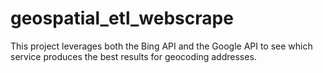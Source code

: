 # geospatial_etl_webscrape

This project leverages both the Bing API and the Google API to see which service produces the best results for geocoding addresses.
